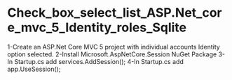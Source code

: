 # Check_box_select_list_ASP.Net_core_mvc_5_Identity_roles_Sqlite

 1-Create an ASP.Net Core MVC 5 project with individual accounts Identity option selected. 
 2-Install Microsoft.AspNetCore.Session NuGet Package 
 3-In Startup.cs add services.AddSession();
 4-In Startup.cs add app.UseSession();
